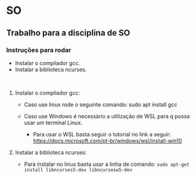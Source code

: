 # SO

## Trabalho para a disciplina de SO

### Instruções para rodar

- Instalar o compilador gcc.
- Instalar a biblioteca ncurses.  

&nbsp;

1. Instalar o compilador gcc:

    - Caso use linux rode o seguinte comando: sudo apt install gcc
    - Caso use Windows é necessário a utilização de WSL para q possa usar um terminal Linux.

        - Para usar o WSL basta seguir o tutorial no link a seguir: https://docs.microsoft.com/pt-br/windows/wsl/install-win10 

2. Instalar a biblioteca ncurses:

    - Para instalar no linux basta usar a linha de comando: ``` sudo apt-get install libncurses5-dev libncursesw5-dev ```